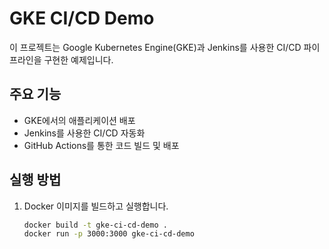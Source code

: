 # GKE CI/CD Demo

이 프로젝트는 Google Kubernetes Engine(GKE)과 Jenkins를 사용한 CI/CD 파이프라인을 구현한 예제입니다.

## 주요 기능
- GKE에서의 애플리케이션 배포
- Jenkins를 사용한 CI/CD 자동화
- GitHub Actions를 통한 코드 빌드 및 배포

## 실행 방법

1. Docker 이미지를 빌드하고 실행합니다.
   ```bash
   docker build -t gke-ci-cd-demo .
   docker run -p 3000:3000 gke-ci-cd-demo